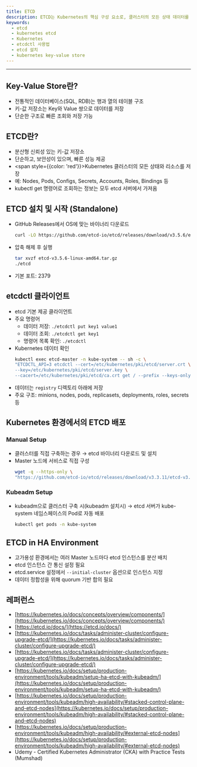```yaml
---
title: ETCD
description: ETCD는 Kubernetes의 핵심 구성 요소로, 클러스터의 모든 상태 데이터를 저장하는 고가용성 분산 키-값 저장소입니다. 이 글에서는 ETCD의 개념부터 standalone 설치, etcdctl 사용법, kubeadm 환경 배포, HA 구성을 포함한 실무 설정 방법까지 정리했습니다.
keywords:
  - etcd
  - kubernetes etcd
  - Kubernetes
  - etcdctl 사용법
  - etcd 설치
  - kubernetes key-value store
---
```

---
## Key-Value Store란?

- 전통적인 데이터베이스(SQL, RDB)는 행과 열의 테이블 구조
- 키-값 저장소는 Key와 Value 쌍으로 데이터를 저장
- 단순한 구조로 빠른 조회와 저장 가능

## ETCD란?

- 분산형 신뢰성 있는 키-값 저장소
- 단순하고, 보안성이 있으며, 빠른 성능 제공
- <span style={{color: 'red'}}>Kubernetes 클러스터의 모든 상태와 리소스를 저장</span>
- 예: Nodes, Pods, Configs, Secrets, Accounts, Roles, Bindings 등    
- kubectl get 명령어로 조회하는 정보는 모두 etcd 서버에서 가져옴

## ETCD 설치 및 시작 (Standalone)

- GitHub Releases에서 OS에 맞는 바이너리 다운로드
    ```bash
    curl -LO https://github.com/etcd-io/etcd/releases/download/v3.5.6/etcd-v3.5.6-linux-amd64.tar.gz
    ```

- 압축 해제 후 실행
    ```bash
    tar xvzf etcd-v3.5.6-linux-amd64.tar.gz
    ./etcd
    ```

- 기본 포트: 2379

## etcdctl 클라이언트

- etcd 기본 제공 클라이언트
- 주요 명령어
    - 데이터 저장: `./etcdctl put key1 value1`
    - 데이터 조회: `./etcdctl get key1`
    - 명령어 목록 확인: `./etcdctl`
- Kubernetes 데이터 확인
    ```bash
    kubectl exec etcd-master -n kube-system -- sh -c \
    "ETCDCTL_API=3 etcdctl --cert=/etc/kubernetes/pki/etcd/server.crt \
    --key=/etc/kubernetes/pki/etcd/server.key \
    --cacert=/etc/kubernetes/pki/etcd/ca.crt get / --prefix --keys-only"
    ```
- 데이터는 `registry` 디렉토리 아래에 저장
- 주요 구조: minions, nodes, pods, replicasets, deployments, roles, secrets 등

## Kubernetes 환경에서의 ETCD 배포

### Manual Setup

- 클러스터를 직접 구축하는 경우 → etcd 바이너리 다운로드 및 설치
- Master 노드에 서비스로 직접 구성
    ```bash
    wget -q --https-only \
    "https://github.com/etcd-io/etcd/releases/download/v3.3.11/etcd-v3.3.11-linux-amd64.tar.gz"
    ```

### Kubeadm Setup

- kubeadm으로 클러스터 구축 시(kubeadm 설치시) → etcd 서버가 kube-system 네임스페이스의 Pod로 자동 배포
    ```bash
    kubectl get pods -n kube-system
    ```

## ETCD in HA Environment

- 고가용성 환경에서는 여러 Master 노드마다 etcd 인스턴스를 분산 배치
- etcd 인스턴스 간 통신 설정 필요
- etcd.service 설정에서 `--initial-cluster` 옵션으로 인스턴스 지정
- 데이터 정합성을 위해 quorum 기반 합의 필요

## 레퍼런스

- [https://kubernetes.io/docs/concepts/overview/components/](https://kubernetes.io/docs/concepts/overview/components/)
- [https://etcd.io/docs/](https://etcd.io/docs/)
- [https://kubernetes.io/docs/tasks/administer-cluster/configure-upgrade-etcd/](https://kubernetes.io/docs/tasks/administer-cluster/configure-upgrade-etcd/)
- [https://kubernetes.io/docs/tasks/administer-cluster/configure-upgrade-etcd/](https://kubernetes.io/docs/tasks/administer-cluster/configure-upgrade-etcd/)
- [https://kubernetes.io/docs/setup/production-environment/tools/kubeadm/setup-ha-etcd-with-kubeadm/](https://kubernetes.io/docs/setup/production-environment/tools/kubeadm/setup-ha-etcd-with-kubeadm/)
- [https://kubernetes.io/docs/setup/production-environment/tools/kubeadm/high-availability/#stacked-control-plane-and-etcd-nodes](https://kubernetes.io/docs/setup/production-environment/tools/kubeadm/high-availability/#stacked-control-plane-and-etcd-nodes)
- [https://kubernetes.io/docs/setup/production-environment/tools/kubeadm/high-availability/#external-etcd-nodes](https://kubernetes.io/docs/setup/production-environment/tools/kubeadm/high-availability/#external-etcd-nodes)
- Udemy - Certified Kubernetes Administrator (CKA) with Practice Tests (Mumshad)